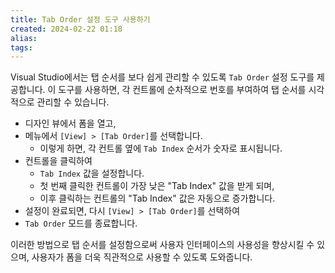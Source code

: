 ```yaml
---
title: Tab Order 설정 도구 사용하기
created: 2024-02-22 01:18
alias:
tags:
---
```

Visual Studio에서는 탭 순서를 보다 쉽게 관리할 수 있도록 `Tab Order` 설정 도구를 제공합니다. 
이 도구를 사용하면, 각 컨트롤에 순차적으로 번호를 부여하여 탭 순서를 시각적으로 관리할 수 있습니다.

- 디자인 뷰에서 폼을 열고, 
- 메뉴에서 `[View] > [Tab Order]`를 선택합니다. 
	- 이렇게 하면, 각 컨트롤 옆에 `Tab Index` 순서가 숫자로 표시됩니다.
- 컨트롤을 클릭하여 
	- `Tab Index` 값을 설정합니다. 
	- 첫 번째 클릭한 컨트롤이 가장 낮은 "Tab Index" 값을 받게 되며, 
	- 이후 클릭하는 컨트롤의 "Tab Index" 값은 자동으로 증가합니다.
- 설정이 완료되면, 다시 `[View] > [Tab Order]`를 선택하여 
- `Tab Order` 모드를 종료합니다.

이러한 방법으로 탭 순서를 설정함으로써 사용자 인터페이스의 사용성을 향상시킬 수 있으며, 
사용자가 폼을 더욱 직관적으로 사용할 수 있도록 도와줍니다.

